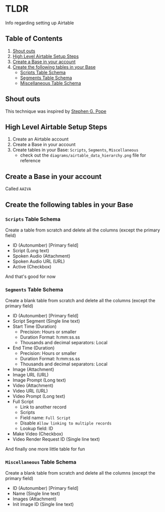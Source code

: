# TLDR

Info regarding setting up Airtable

## Table of Contents

1. [Shout outs](#shout-outs)
2. [High Level Airtable Setup Steps](#high-level-airtable-setup-steps)
3. [Create a Base in your account](#create-a-base-in-your-account)
4. [Create the following tables in your Base](#create-the-following-tables-in-your-base)
    - [Scripts Table Schema](#scripts-table-schema)
    - [Segments Table Schema](#segments-table-schema)
    - [Miscellaneous Table Schema](#miscellaneous-table-schema)

## Shout outs

This technique was inspired by [Stephen G. Pope](https://www.youtube.com/c/stephengpope)

## High Level Airtable Setup Steps

1. Create an Airtable account
1. Create a Base in your account
1. Create tables in your Base: `Scripts`, `Segments`, `Miscellaneous`
    - check out the `diagrams/airtable_data_hierarchy.png` file for reference

## Create a Base in your account

Called `AAIVA`

## Create the following tables in your Base

### `Scripts` Table Schema

Create a table from scratch and delete all the columns (except the primary field)

- ID (Autonumber) [Primary field]
- Script (Long text)
- Spoken Audio (Attachment)
- Spoken Audio URL (URL)
- Active (Checkbox)

And that's good for now

### `Segments` Table Schema

Create a blank table from scratch and delete all the columns (except the primary field)

- ID (Autonumber) [Primary field]
- Script Segment (Single line text)
- Start Time (Duration)
    - Precision: Hours or smaller
    - Duration Format: h:mm:ss.ss
    - Thousands and decimal separators: Local
- End Time (Duration)
    - Precision: Hours or smaller
    - Duration Format: h:mm:ss.ss
    - Thousands and decimal separators: Local
- Image (Attachment)
- Image URL (URL)
- Image Prompt (Long text)
- Video (Attachment)
- Video URL (URL)
- Video Prompt (Long text)
- Full Script
    - Link to another record
    - Scripts
    - Field name: `Full Script`
    - Disable `Allow linking to multiple records`
    - Lookup field: ID
- Make Video (Checkbox)
- Video Render Request ID (Single line text)

And finally one more little table for fun

### `Miscellaneous` Table Schema

Create a blank table from scratch and delete all the columns (except the primary field)

- ID (Autonumber) [Primary field]
- Name (Single line text)
- Images (Attachment)
- Init Image ID (Single line text)
